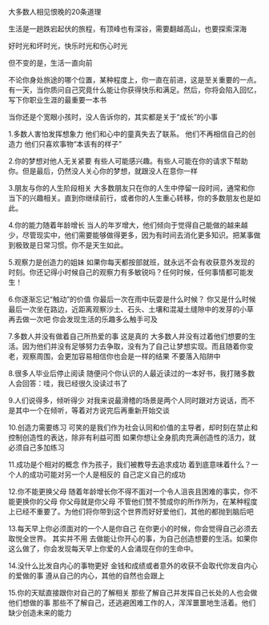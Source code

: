 大多数人相见恨晚的20条道理

生活是一趟跌宕起伏的旅程，有顶峰也有深谷，需要翻越高山，也要探索深海

好时光和坏时光，快乐时光和伤心时光

但不变的是，生活一直向前

不论你身处旅途的哪个位置，某种程度上，你一直在前进，这是至关重要的一点。有一天，当你质问自己究竟什么能让你获得快乐和满足。然后，你将会陷入回忆，写下你职业生涯的最重要一本书

当你还是个宽眼小孩时，没人告诉你的，其实都是关于“成长”的小事

1.多数人害怕发挥想象力
他们和心中的童真失去了联系。
他们不再相信自己的创造力
他们只喜欢事物“本该有的样子”

2.你的梦想对他人无关紧要
有些人可能感兴趣。有些人可能在你的请求下帮助你。但是最后，仍然没人关心你的梦想，就跟没人在意你一样

3.朋友与你的人生阶段相关
大多数朋友只在你的人生中停留一段时间，通常和你当下的兴趣相关。直到你继续前行，或者你的人生重心转移，你的多数朋友也是如此。

4.你的能力随着年龄增长
当人的年岁增大，他们倾向于觉得自己能做的越来越少，尽管现实中，他们需要能够做得更多，因为有时间去消化更多知识。把某事做到极致是日常习惯。你不是天生如此。

5.观察力是创造力的姐妹
如果你每天都按部就班，就永远不会有收获意外发现的时刻。你还记得小时候自己的观察力有多敏锐吗？任何时候，任何事情都可能发生！

6.你逐渐忘记“触动”的价值
你最后一次在雨中玩耍是什么时候？
你又是什么时候最后一次坐在路边，近距离观察沙土、石头、土壤和混凝土缝隙中的发芽的小草
再去做一次吧
你会发现生活的乐趣多么触手可及

7.多数人并没有做着自己所热爱的事
这是真的
大多数人并没有过着他们想要的生活。因为他们并没有足够努力去争取，没有为了自己让梦想实现。而且随着你变老，观察周围，会更加容易相信你也会是一样的结果
不要落入陷阱中

8.很多人毕业后停止阅读
随便问个你认识的人最近读过的一本好书，我打赌多数人会回答：哇，我已经很久没读过书了

9.人们说得多，倾听得少
对我来说最滑稽的场景是两个人同时跟对方说话，而不是其中一个在倾听，等着对方说完后再重新开始交谈

10.创造力需要练习
可笑的是我们作为社会认同和价值的主导者，却时刻在禁止和控制创造性的表达，除非有利益可图
如果你想让全身肌肉充满创造性的活力，就必须自己多加练习

11.成功是个相对的概念
作为孩子，我们被教导去追求成功
着到底意味着什么？一个人的成功可能对另一个人是相反的
自己定义自己的成功

12.你不能更换父母
随着年龄增长你不得不面对一个令人沮丧且困难的事实，你不能更换你的父母
你父母就是你父母
不管他们赞不赞成你的所作所为，在某种程度上已经不重要了。为他们将你带到这个世界而好好爱他们，其他的都抛到脑后吧

13.每天早上你必须面对的一个人是你自己
在你更小的时候，你会觉得自己必须去取悦全世界。
其实并不用
去做能让你开心的事，为自己创造想要的生活。如果你这么做了，你会发现每天早上你爱的人会涌现在你的生命中。

14.没什么比发自内心的事物更好
金钱和成绩或者意外的收获不会取代你发自内心的爱做的事
遵从自己的内心，其他的自然也会跟上

15.你的天赋直接跟你对自己的了解相关
那些了解自己并发挥自己长处的人也会做他们想做的事
那些不了解自己，还逃避困难工作的人，浑浑噩噩地生活着。他们缺少创造未来的能力